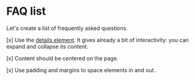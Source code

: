 # FAQ list

Let's create a list of frequently asked questions.

[x] Use the [details element](https://developer.mozilla.org/en-US/docs/Web/HTML/Element/details).
It gives already a bit of interactivity: you can expand and collapse its content.

[x] Content should be centered on the page.

[x] Use padding and margins to space elements in and out.
